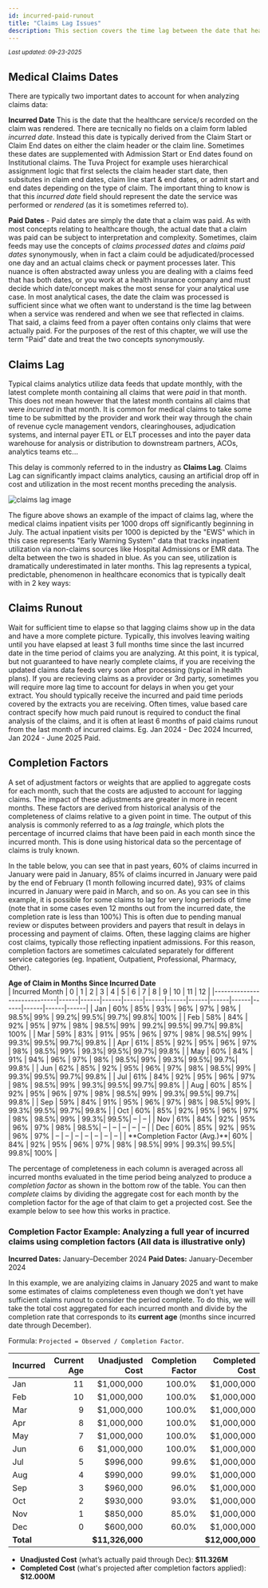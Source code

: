 ```yaml
---
id: incurred-paid-runout
title: "Claims Lag Issues"
description: This section covers the time lag between the date that healthcare services are performed (i.e. claims are incurred) and when they are processed and paid, and common approaches to accounting for this lag in analytics. 
---
```

<div style={{ marginTop: "-2rem", marginBottom: "1.5rem" }}>
  <small><em>Last updated: 09-23-2025</em></small>
</div>

## Medical Claims Dates

There are typically two important dates to account for when analyzing claims data:

**Incurred Date** This is the date that the healthcare service/s recorded on the claim was rendered. There are tecnically no fields on a claim form labled *incurred date*. Instead this date is typically derived from the Claim Start or Claim End dates on either the claim header or the claim line. Sometimes these dates are supplemented with Admission Start or End dates found on Institutional claims. The Tuva Project for example uses hierarchical assignment logic that first selects the claim header start date, then subsitutes in claim end dates, claim line start & end dates, or admit start and end dates depending on the type of claim. The important thing to know is that this *incurred date* field should represent the date the service was performed or *rendered* (as it is sometimes referred to). 

**Paid Dates** - Paid dates are simply the date that a claim was paid. As with most concepts relating to healthcare though, the actual date that a claim was paid can be subject to interpretation and complexity. Sometimes, claim feeds may use the concepts of *claims processed dates* and *claims paid dates* synonymously, when in fact a claim could be adjudicated/processed one day and an actual claims check or payment processes later. This nuance is often abstracted away unless you are dealing with a claims feed that has both dates, or you work at a health insurance company and must decide which date/concept makes the most sense for your analytical use case. In most analytical cases, the date the claim was processed is sufficient since what we often want to understand is the time lag between when a service was rendered and when we see that reflected in claims. That said, a claims feed from a payer often contains only claims that were actually paid. For the purposes of the rest of this chapter, we will use the term "Paid" date and treat the two concepts synonymously. 

## Claims Lag
Typical claims analytics utilize data feeds that update monthly, with the latest complete month containing all claims that were *paid* in that month. This does not mean however that the latest month contains all claims that were *incurred* in that month. It is common for medical claims to take some time to be submitted by the provider and work their way through the chain of revenue cycle management vendors, clearinghouses, adjudication systems, and internal payer ETL or ELT processes and into the payer data warehouse for analysis or distribution to downstream partners, ACOs, analytics teams etc... 

This delay is commonly referred to in the industry as **Claims Lag**. Claims Lag can significantly impact claims analytics, causing an artificial drop off in cost and utilization in the most recent months preceding the analysis. 


![claims lag image](/img/claims_lag.png)

The figure above shows an example of the impact of claims lag, where the medical claims inpatient visits per 1000 drops off significantly beginning in July. The actual inpatient visits per 1000 is depicted by the "EWS" which in this case represents "Early Warning System" data that tracks inpatient utilization via non-claims sources like Hospital Admissions or EMR data. The delta between the two is shaded in blue. As you can see, utilization is dramatically underestimated in later months. This lag represents a typical, predictable, phenomenon in healthcare economics that is typically dealt with in 2 key ways: 

## Claims Runout

 Wait for sufficient time to elapse so that lagging claims show up in the data and have a more complete picture. Typically, this involves leaving waiting until you have elapsed at least 3 full months time since the last incurred date in the time period of claims you are analyzing. At this point, it is typical, but not guaranteed to have nearly complete claims, if you are receiving the updated claims data feeds very soon after processing (typical in health plans). If you are recieving claims as a provider or 3rd party, sometimes you will require more lag time to account for delays in when you get your extract. You should typically receive the incurred and paid time periods covered by the extracts you are receiving. Often times, value based care contract specify how much paid runout is required to conduct the final analysis of the claims, and it is often at least 6 months of paid claims runout from the last month of incurred claims. Eg. Jan 2024 - Dec 2024 Incurred, Jan 2024 - June 2025 Paid. 

## Completion Factors

 A set of adjustment factors or weights that are applied to aggregate costs for each month, such that the costs are adjusted to account for lagging claims. The impact of these adjustments are greater in more in recent months. These factors are derived from historical analysis of the completeness of claims relative to a given point in time. The output of this analysis is commonly referred to as a *lag traingle*, which plots the percentage of incurred claims that have been paid in each month since the incurred month. This is done using historical data so the percentage of claims is truly known. 
 
 In the table below, you can see that in past years, 60% of claims incurred in January were paid in January, 85% of claims incurred in January were paid by the end of February (1 month following incurred date), 93% of claims incurred in January were paid in March, and so on. As you can see in this example, it is possible for some claims to lag for very long periods of time (note that in some cases even 12 months out from the incurred date, the completion rate is less than 100%) This is often due to pending manual review or disputes between providers and payers that result in delays in processing and payment of claims. Often, these lagging claims are higher cost claims, typically those reflecting inpatient admissions. For this reason, completion factors are sometimes calculated separately for different service categories (eg. Inpatient, Outpatient, Professional, Pharmacy, Other). 

<div style={{ textAlign: "center", marginBottom: "-2.75rem" }}>
  <strong>Age of Claim in Months Since Incurred Date</strong>
</div>
| Incurred Month              | 0    | 1    | 2    | 3    | 4    | 5    | 6    | 7    | 8    | 9    | 10   | 11   | 12   |
|-----------------------------|------|------|------|------|------|------|------|------|------|------|------|------|------|
| Jan                         | 60%  | 85%  | 93%  | 96%  | 97%  | 98%  | 98.5%| 99%  | 99.2%| 99.5%| 99.7%| 99.8%| 100% |
| Feb                         | 58%  | 84%  | 92%  | 95%  | 97%  | 98%  | 98.5%| 99%  | 99.2%| 99.5%| 99.7%| 99.8%| 100% |
| Mar                         | 59%  | 83%  | 91%  | 95%  | 96%  | 97%  | 98%  | 98.5%| 99%  | 99.3%| 99.5%| 99.7%| 99.8% |
| Apr                         | 61%  | 85%  | 92%  | 95%  | 96%  | 97%  | 98%  | 98.5%| 99%  | 99.3%| 99.5%| 99.7%| 99.8% |
| May                         | 60%  | 84%  | 91%  | 94%  | 96%  | 97%  | 98%  | 98.5%| 99%  | 99.3%| 99.5%| 99.7%| 99.8% |
| Jun                         | 62%  | 85%  | 92%  | 95%  | 96%  | 97%  | 98%  | 98.5%| 99%  | 99.3%| 99.5%| 99.7%| 99.8% |
| Jul                         | 61%  | 84%  | 92%  | 95%  | 96%  | 97%  | 98%  | 98.5%| 99%  | 99.3%| 99.5%| 99.7%| 99.8% |
| Aug                         | 60%  | 85%  | 92%  | 95%  | 96%  | 97%  | 98%  | 98.5%| 99%  | 99.3%| 99.5%| 99.7%| 99.8% |
| Sep                         | 59%  | 84%  | 91%  | 95%  | 96%  | 97%  | 98%  | 98.5%| 99%  | 99.3%| 99.5%| 99.7%| 99.8% |
| Oct                         | 60%  | 85%  | 92%  | 95%  | 96%  | 97%  | 98%  | 98.5%| 99%  | 99.3%| 99.5%|   –  |   –  |
| Nov                         | 61%  | 84%  | 92%  | 95%  | 96%  | 97%  | 98%  | 98.5%|   –  |   –  |   –  |   –  |   –  |
| Dec                         | 60%  | 85%  | 92%  | 95%  | 96%  | 97%  |   –  |   –  |   –  |   –  |   –  |   –  |   –  |
| **Completion Factor (Avg.)**| 60%  | 84%  | 92%  | 95%  | 96%  | 97%  | 98%  | 98.5%| 99%  | 99.3%| 99.5%| 99.8%| 100% |

 The percentage of completeness in each column is averaged across all incurred months evaluated in the time period being analyzed to produce a *completion factor* as shown in the bottom row of the table. You can then *complete* claims by dividing the aggregate cost for each month by the completion factor for the age of that claim to get a projected cost. See the example below to see how this works in practice. 

### Completion Factor Example: Analyzing a full year of incurred claims using completion factors (All data is illustrative only)

**Incurred Dates:** January–December 2024
**Paid Dates:** January-December 2024

In this example, we are analyizing claims in January 2025 and want to make some estimates of claims completeness even though we don't yet have sufficient claims runout to consider the period complete. To do this, we will take the total cost aggregated for each incurred month and divide by the completion rate that corresponds to its **current age** (months since incurred date through December).  

Formula: `Projected = Observed / Completion Factor`.

| Incurred | Current Age | Unadjusted Cost        | Completion Factor | Completed Cost        |
|:---------|------------:|-----------------------:|------------------:|----------------------:|
| Jan      | 11          | $1,000,000             | 100.0%            | $1,000,000            |
| Feb      | 10          | $1,000,000             | 100.0%            | $1,000,000            |
| Mar      | 9           | $1,000,000             | 100.0%            | $1,000,000            |
| Apr      | 8           | $1,000,000             | 100.0%            | $1,000,000            |
| May      | 7           | $1,000,000             | 100.0%            | $1,000,000            |
| Jun      | 6           | $1,000,000             | 100.0%            | $1,000,000            |
| Jul      | 5           |   $996,000             | 99.6%             | $1,000,000            |
| Aug      | 4           |   $990,000             | 99.0%             | $1,000,000            |
| Sep      | 3           |   $960,000             | 96.0%             | $1,000,000            |
| Oct      | 2           |   $930,000             | 93.0%             | $1,000,000            |
| Nov      | 1           |   $850,000             | 85.0%             | $1,000,000            |
| Dec      | 0           |   $600,000             | 60.0%             | $1,000,000            |
| **Total**|             | **$11,326,000**        |                   | **$12,000,000**       |

- **Unadjusted Cost** (what’s actually paid through Dec): **$11.326M**  
- **Completed Cost** (what's projected after completion factors applied): **$12.000M**  


